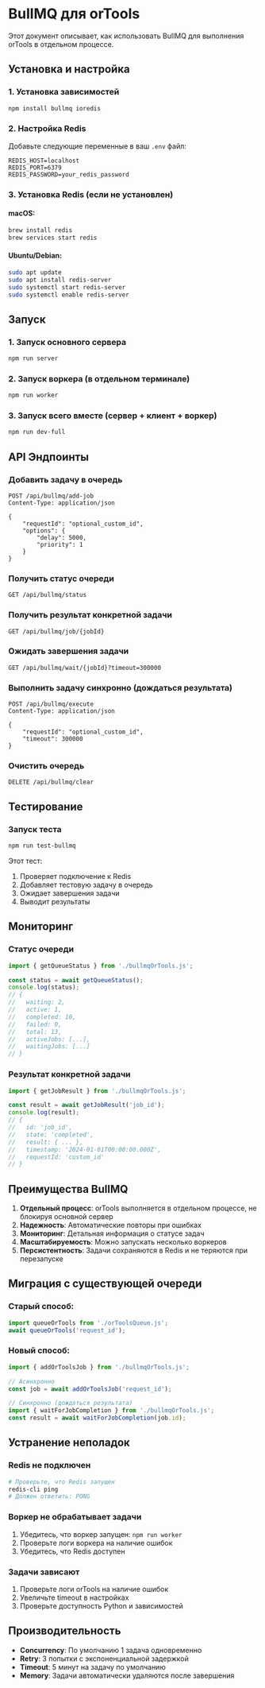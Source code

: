 # BullMQ для orTools

Этот документ описывает, как использовать BullMQ для выполнения orTools в отдельном процессе.

## Установка и настройка

### 1. Установка зависимостей
```bash
npm install bullmq ioredis
```

### 2. Настройка Redis
Добавьте следующие переменные в ваш `.env` файл:
```env
REDIS_HOST=localhost
REDIS_PORT=6379
REDIS_PASSWORD=your_redis_password
```

### 3. Установка Redis (если не установлен)
#### macOS:
```bash
brew install redis
brew services start redis
```

#### Ubuntu/Debian:
```bash
sudo apt update
sudo apt install redis-server
sudo systemctl start redis-server
sudo systemctl enable redis-server
```

## Запуск

### 1. Запуск основного сервера
```bash
npm run server
```

### 2. Запуск воркера (в отдельном терминале)
```bash
npm run worker
```

### 3. Запуск всего вместе (сервер + клиент + воркер)
```bash
npm run dev-full
```

## API Эндпоинты

### Добавить задачу в очередь
```http
POST /api/bullmq/add-job
Content-Type: application/json

{
    "requestId": "optional_custom_id",
    "options": {
        "delay": 5000,
        "priority": 1
    }
}
```

### Получить статус очереди
```http
GET /api/bullmq/status
```

### Получить результат конкретной задачи
```http
GET /api/bullmq/job/{jobId}
```

### Ожидать завершения задачи
```http
GET /api/bullmq/wait/{jobId}?timeout=300000
```

### Выполнить задачу синхронно (дождаться результата)
```http
POST /api/bullmq/execute
Content-Type: application/json

{
    "requestId": "optional_custom_id",
    "timeout": 300000
}
```

### Очистить очередь
```http
DELETE /api/bullmq/clear
```

## Тестирование

### Запуск теста
```bash
npm run test-bullmq
```

Этот тест:
1. Проверяет подключение к Redis
2. Добавляет тестовую задачу в очередь
3. Ожидает завершения задачи
4. Выводит результаты

## Мониторинг

### Статус очереди
```javascript
import { getQueueStatus } from './bullmqOrTools.js';

const status = await getQueueStatus();
console.log(status);
// {
//   waiting: 2,
//   active: 1,
//   completed: 10,
//   failed: 0,
//   total: 13,
//   activeJobs: [...],
//   waitingJobs: [...]
// }
```

### Результат конкретной задачи
```javascript
import { getJobResult } from './bullmqOrTools.js';

const result = await getJobResult('job_id');
console.log(result);
// {
//   id: 'job_id',
//   state: 'completed',
//   result: { ... },
//   timestamp: '2024-01-01T00:00:00.000Z',
//   requestId: 'custom_id'
// }
```

## Преимущества BullMQ

1. **Отдельный процесс**: orTools выполняется в отдельном процессе, не блокируя основной сервер
2. **Надежность**: Автоматические повторы при ошибках
3. **Мониторинг**: Детальная информация о статусе задач
4. **Масштабируемость**: Можно запускать несколько воркеров
5. **Персистентность**: Задачи сохраняются в Redis и не теряются при перезапуске

## Миграция с существующей очереди

### Старый способ:
```javascript
import queueOrTools from './orToolsQueue.js';
await queueOrTools('request_id');
```

### Новый способ:
```javascript
import { addOrToolsJob } from './bullmqOrTools.js';

// Асинхронно
const job = await addOrToolsJob('request_id');

// Синхронно (дождаться результата)
import { waitForJobCompletion } from './bullmqOrTools.js';
const result = await waitForJobCompletion(job.id);
```

## Устранение неполадок

### Redis не подключен
```bash
# Проверьте, что Redis запущен
redis-cli ping
# Должен ответить: PONG
```

### Воркер не обрабатывает задачи
1. Убедитесь, что воркер запущен: `npm run worker`
2. Проверьте логи воркера на наличие ошибок
3. Убедитесь, что Redis доступен

### Задачи зависают
1. Проверьте логи orTools на наличие ошибок
2. Увеличьте timeout в настройках
3. Проверьте доступность Python и зависимостей

## Производительность

- **Concurrency**: По умолчанию 1 задача одновременно
- **Retry**: 3 попытки с экспоненциальной задержкой
- **Timeout**: 5 минут на задачу по умолчанию
- **Memory**: Задачи автоматически удаляются после завершения 